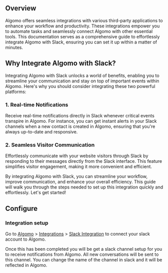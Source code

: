 ## Overview

Algomo offers seamless integrations with various third-party applications to enhance your workflow and productivity. These integrations empower you to automate tasks and seamlessly connect Algomo with other essential tools. This documentation serves as a comprehensive guide to effortlessly integrate Algomo with Slack, ensuring you can set it up within a matter of minutes.

## Why Integrate Algomo with Slack?

Integrating Algomo with Slack unlocks a world of benefits, enabling you to streamline your communication and stay on top of important events within Algomo. Here's why you should consider integrating these two powerful platforms:

### 1. Real-time Notifications

Receive real-time notifications directly in Slack whenever critical events transpire in Algomo. For instance, you can get instant alerts in your Slack channels when a new contact is created in Algomo, ensuring that you're always up-to-date and responsive.

### 2. Seamless Visitor Communication

Effortlessly communicate with your website visitors through Slack by responding to their messages directly from the Slack interface. This feature simplifies visitor engagement, making it more convenient and efficient.

By integrating Algomo with Slack, you can streamline your workflow, improve communication, and enhance your overall efficiency. This guide will walk you through the steps needed to set up this integration quickly and effortlessly. Let's get started!

## Configure

### Integration setup

Go to [Algomo](https://app.algomo.com) > [Integrations](https://app.algomo.com/integrations) > [Slack Integration](https://app.algomo.com/integrations/slack) to connect your slack account to Algomo.

Once this has been completed you will be get a slack channel setup for you to receive notifications from Algomo. All new conversations will be sent to this channel. You can change the name of the channel in slack and it will be reflected in Algomo.

